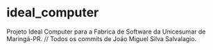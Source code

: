 # ideal_computer
Projeto Ideal Computer para a Fabrica de Software da Unicesumar de Maringá-PR. // Todos os commits de Joáo Miguel Silva Salvalagio.
